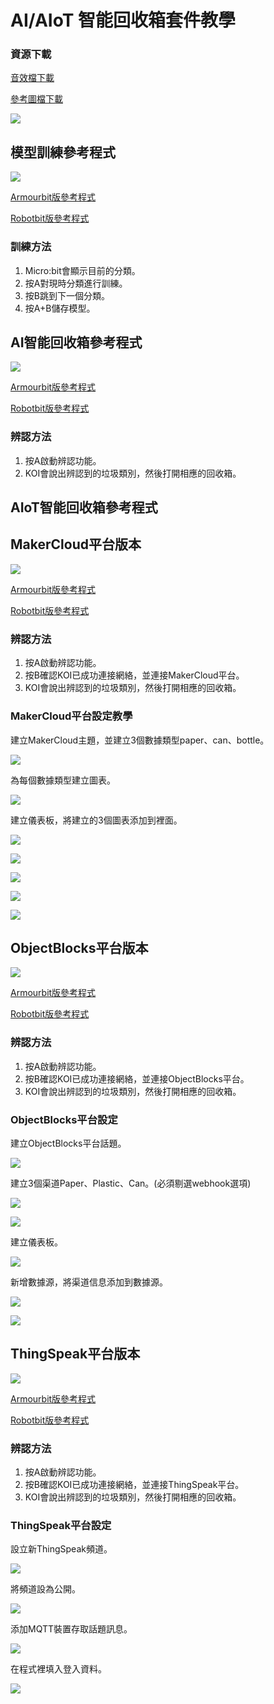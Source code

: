 # AI/AIoT 智能回收箱套件教學

### 資源下載

[音效檔下載](https://drive.google.com/file/d/1GEJpytMGa4GYDSfpvDlvfwSC0fG-qENg/view?usp=sharing)

[參考圖檔下載](https://drive.google.com/drive/folders/1l27lVZQ-IEcx-_u2yh-VkV3N75coOGbE?usp=sharing)

![](./images/a4.png)

## 模型訓練參考程式

![](./images/train_code.png)

[Armourbit版參考程式](https://makecode.microbit.org/_JrW0YiUai2r8)

[Robotbit版參考程式](https://makecode.microbit.org/_Ew7AEaDzw78e)

### 訓練方法

1. Micro:bit會顯示目前的分類。
1. 按A對現時分類進行訓練。
2. 按B跳到下一個分類。
3. 按A+B儲存模型。

## AI智能回收箱參考程式

![](./images/offline_code.png)

[Armourbit版參考程式](https://makecode.microbit.org/_EErK8LD3U4zr)

[Robotbit版參考程式](https://makecode.microbit.org/_3EFJLh3Tc7sL)

### 辨認方法

1. 按A啟動辨認功能。
2. KOI會說出辨認到的垃圾類別，然後打開相應的回收箱。

## AIoT智能回收箱參考程式

## MakerCloud平台版本

![](./images/online_code.png)

[Armourbit版參考程式](https://makecode.microbit.org/_2FLaVKhxbEWU)

[Robotbit版參考程式](https://makecode.microbit.org/_hER07TKE3Uiz)

### 辨認方法

1. 按A啟動辨認功能。
2. 按B確認KOI已成功連接網絡，並連接MakerCloud平台。
3. KOI會說出辨認到的垃圾類別，然後打開相應的回收箱。

### MakerCloud平台設定教學

建立MakerCloud主題，並建立3個數據類型paper、can、bottle。

![](./images/makercloud1.png)

為每個數據類型建立圖表。

![](./images/makercloud2.png)

建立儀表板，將建立的3個圖表添加到裡面。

![](./images/makercloud3.png)

![](./images/makercloud4.png)

![](./images/makercloud5.png)

![](./images/makercloud6.png)

![](./images/makercloud7.png)

## ObjectBlocks平台版本

![](./images/objectblock_code.png)

[Armourbit版參考程式](https://makecode.microbit.org/_E28TWW0Fe46L)

[Robotbit版參考程式](https://makecode.microbit.org/_0YgJR1hf7T5J)

### 辨認方法

1. 按A啟動辨認功能。
2. 按B確認KOI已成功連接網絡，並連接ObjectBlocks平台。
3. KOI會說出辨認到的垃圾類別，然後打開相應的回收箱。

### ObjectBlocks平台設定

建立ObjectBlocks平台話題。

![](./images/objectblocks1.png)

建立3個渠道Paper、Plastic、Can。(必須剔選webhook選項)

![](./images/objectblocks2.png)

![](./images/objectblocks3.png)

建立儀表板。

![](./images/objectblocks4.png)

新增數據源，將渠道信息添加到數據源。

![](./images/objectblocks5.png)

![](./images/objectblocks6.png)

## ThingSpeak平台版本

![](./images/thingspeak_code.png)

[Armourbit版參考程式](https://makecode.microbit.org/_dT5avA893heD)

[Robotbit版參考程式](https://makecode.microbit.org/_Lo5grsEu8HeX)

### 辨認方法

1. 按A啟動辨認功能。
2. 按B確認KOI已成功連接網絡，並連接ThingSpeak平台。
3. KOI會說出辨認到的垃圾類別，然後打開相應的回收箱。

### ThingSpeak平台設定

設立新ThingSpeak頻道。

![](./images/thingspeak1.png)

將頻道設為公開。

![](./images/thingspeak2.png)

添加MQTT裝置存取話題訊息。

![](./images/thingspeak3.png)

在程式裡填入登入資料。

![](./images/thingspeak4.png)
